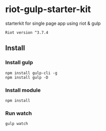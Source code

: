 # riot-gulp-starter-kit
starterkit for single page app using riot &amp; gulp
```
Riot version ^3.7.4
```

## Install

### Install gulp
```
npm install gulp-cli -g
npm install gulp -D
```

### Install module
```
npm install
```


### Run watch
```
gulp watch
```
